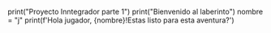print("Proyecto Inntegrador parte 1")
print("Bienvenido al laberinto")
nombre = "j"
print(f'Hola jugador, {nombre}!Estas listo para esta aventura?')